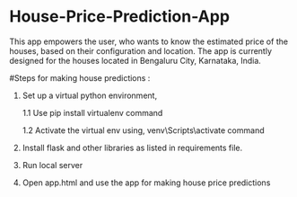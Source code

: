 # House-Price-Prediction-App
This app empowers the user, who wants to know the estimated price of the houses, based on their configuration and location. The app is currently designed for the houses located in Bengaluru City, Karnataka, India.


#Steps for making house predictions :
  
  1. Set up a virtual python environment, 
  
        1.1 Use  pip install virtualenv  command
        
        1.2 Activate the virtual env using, venv\Scripts\activate  command
  
  2. Install flask and other libraries as listed in requirements file.
  
  3. Run local server
  
  4. Open app.html and use the app for making house price predictions
